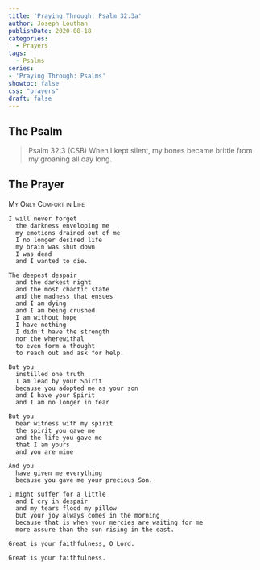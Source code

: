 ```yaml
---
title: 'Praying Through: Psalm 32:3a'
author: Joseph Louthan
publishDate: 2020-08-18
categories:
  - Prayers
tags:
  - Psalms
series:
- 'Praying Through: Psalms'
showtoc: false
css: "prayers"
draft: false
---
```

## The Psalm

>Psalm 32:3 (CSB) When I kept silent, my bones became brittle from my groaning all day long.

## The Prayer

<div style="font-variant: small-caps;">
My Only Comfort in Life
</div>

```text
I will never forget
  the darkness enveloping me
  my emotions drained out of me
  I no longer desired life
  my brain was shut down
  I was dead
  and I wanted to die.

The deepest despair
  and the darkest night
  and the most chaotic state
  and the madness that ensues
  and I am dying
  and I am being crushed
  I am without hope
  I have nothing
  I didn't have the strength
  nor the wherewithal
  to even form a thought
  to reach out and ask for help.

But you
  instilled one truth
  I am lead by your Spirit
  because you adopted me as your son
  and I have your Spirit
  and I am no longer in fear

But you
  bear witness with my spirit
  the spirit you gave me
  and the life you gave me
  that I am yours
  and you are mine

And you
  have given me everything
  because you gave me your precious Son.

I might suffer for a little
  and I cry in despair
  and my tears flood my pillow
  but your joy always comes in the morning
  because that is when your mercies are waiting for me
  more assure than the sun rising in the east.

Great is your faithfulness, O Lord.

Great is your faithfulness.
```

